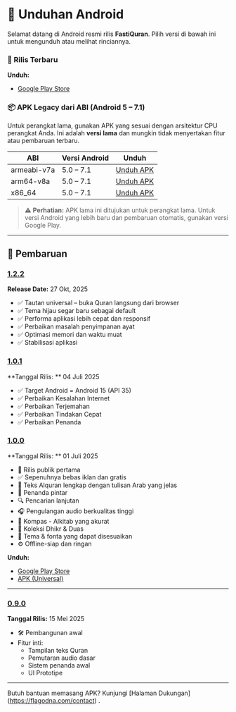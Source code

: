 # 📱 Unduhan Android

Selamat datang di Android resmi rilis **FastiQuran**. Pilih versi di bawah ini untuk mengunduh atau melihat rinciannya.

### 🎉 Rilis Terbaru

**Unduh:**

- [Google Play Store](https://play.google.com/store/apps/details?id=com.flagodna.fastiquran)

### 📦 APK Legacy dari ABI (Android 5 – 7.1)

Untuk perangkat lama, gunakan APK yang sesuai dengan arsitektur CPU perangkat Anda. Ini adalah **versi lama** dan mungkin tidak menyertakan fitur atau pembaruan terbaru.

| ABI         | Versi Android | Unduh                                                                                                              |
| ----------- | ------------- | ------------------------------------------------------------------------------------------------------------------ |
| armeabi-v7a | 5.0 – 7.1     | [Unduh APK](https://github.com/Flagodna-Developer/fastiquran/releases/download/v1.2.2/app-armeabi-v7a-release.apk) |
| arm64-v8a   | 5.0 – 7.1     | [Unduh APK](https://github.com/Flagodna-Developer/fastiquran/releases/download/v1.2.2/app-arm64-v8a-release.apk)   |
| x86_64      | 5.0 – 7.1     | [Unduh APK](https://github.com/Flagodna-Developer/fastiquran/releases/download/v1.2.2/app-x86_64-release.apk)      |

> ⚠️ **Perhatian:** APK lama ini ditujukan untuk perangkat lama. Untuk versi Android yang lebih baru dan pembaruan otomatis, gunakan versi Google Play.

---

## 🚀 Pembaruan

### [1.2.2](#1.2.2)

<a id="1.2.2"></a>
**Release Date:** 27 Okt, 2025

- ✅ Tautan universal – buka Quran langsung dari browser
- ✅ Tema hijau segar baru sebagai default
- ✅ Performa aplikasi lebih cepat dan responsif
- ✅ Perbaikan masalah penyimpanan ayat
- ✅ Optimasi memori dan waktu muat
- ✅ Stabilisasi aplikasi

### [1.0.1](#1.0.1)

<a id="1.0.1"></a>
**Tanggal Rilis: ** 04 Juli 2025

- ✅ Target Android = Android 15 (API 35)
- ✅ Perbaikan Kesalahan Internet
- ✅ Perbaikan Terjemahan
- ✅ Perbaikan Tindakan Cepat
- ✅ Perbaikan Penanda

### [1.0.0](#1.0.0)

<a id="1.0.0"></a>
**Tanggal Rilis: ** 01 Juli 2025

- 🎉 Rilis publik pertama
- ✅ Sepenuhnya bebas iklan dan gratis
- 📖 Teks Alquran lengkap dengan tulisan Arab yang jelas
- 🔖 Penanda pintar
- 🔍 Pencarian lanjutan
- 🎧 Pengulangan audio berkualitas tinggi
- 🧭 Kompas - Alkitab yang akurat
- 📿 Koleksi Dhikr & Duas
- 🎨 Tema & fonta yang dapat disesuaikan
- ⚙️ Offline-siap dan ringan

**Unduh:**

- [Google Play Store](https://play.google.com/store/apps/details?id=com.flagodna.fastiquran)
- [APK (Universal)](https://github.com/Flagodna-Developer/fastiquran/releases/download/v1.0.0/app-release.apk)

---

### [0.9.0](#0.9.0)

<a id="0.9.0"></a>
**Tanggal Rilis:** 15 Mei 2025

- 🛠️ Pembangunan awal
- Fitur inti:
  - Tampilan teks Quran
  - Pemutaran audio dasar
  - Sistem penanda awal
  - UI Prototipe

---

Butuh bantuan memasang APK? Kunjungi [Halaman Dukungan] (https://flagodna.com/contact) .
